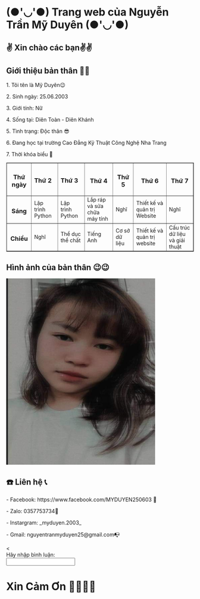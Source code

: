 
  <html>
  <head>
	       <h1> (●'◡'●) Trang web của Nguyễn Trần Mỹ Duyên (●'◡'●)</h1>
	  <meta charset="100">
	
</head>
<body>
	<h2>✌️ Xin chào các bạn✌️✌️ </h2>
        <h2>Giới thiệu bản thân 🙋‍♀️</h2>
             <p>1. Tôi tên là Mỹ Duyên😉 </p>
	     <p>2. Sinh ngày: 25.06.2003</p>
	     <p>3. Giới tính: Nữ</p>
	     <p>4. Sống tại: Diên Toàn - Diên Khánh</p>
	     <P>5. Tình trạng: Độc thân 😎</p>
	     <p>6. Đang học tại trường Cao Đẳng Kỹ Thuật Công Nghệ Nha Trang</p>
	     <p>7. Thời khóa biểu 🥱
	<table border = "1">
  <tr>
	  <th><h3>Thứ ngày</h3></th>
	  <td><h3>Thứ 2</h3></td>
    <td><h3>Thứ 3</h3></td>
    <th><h3>Thứ 4 </h3></th>
    <th><h3> Thứ 5</h3></th>
    <th><h3>Thứ 6 </h3></th>
    <th><h3>Thứ 7 </h3></th>
  </tr>
  <tr>
	  <th><h3>Sáng</h3></th>
    <td>Lập trình Python</td>
    <td>Lập trình Python</td>
    <td> Lắp ráp và sửa chữa máy tính</td>
    <td> Nghĩ</td>
    <td> Thiết kế và quản trị Website</td>
    <td> Nghĩ</td>
  </tr>
  <tr>
	  <th><h3>Chiều</h3></th>
    <td>Nghĩ</td>
    <td>Thể dục thể chất</td>
    <td> Tiếng Anh </td>
    <td> Cơ sở dữ liệu</td>
    <td> Thiết kế và quản trị website</td>
    <td> Cấu trúc dữ liệu và giải thuật</td>
  </tr>
  </table>
	<h2> Hình ảnh của bản thân 😉😉</h2>
             <img src="271652843_652429902446767_453189311942881898_n.jpg" width="400" height="500" />
        <h2> ☎️ Liên hệ 📞</h2>
		<p>- Facebook: https://www.facebook.com/MYDUYEN250603 📲 </p>
		<p>- Zalo: 0357753734📱</p>
		<p>-  Instargram: _myduyen.2003_ </p>
		<p>- Gmail: nguyentranmyduyen25@gmail.com📭 </p>
	<<form action="http://xuanthulab.net" method="get">
    <label>Hãy nhập bình luận:</label><br>
    <input name="name" type="text" value=""><br>
</form>
	<h1> Xin Cảm Ơn 🙇‍♀️🙇‍♀️</h1>
	</body>
	</html>
 
   

